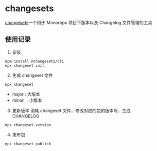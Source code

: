 # changesets

[changesets](https://github.com/changesets/changesets)一个用于 Monorepo 项目下版本以及 Changelog 文件管理的工具

## 使用记录

1. 安装

```
npm install @changesets/cli
npx changeset init
```

2. 生成 changeset 文件

```
npx changeset
```

- major : 大版本
- minor ：小版本

3. 更新版本
   消耗 changeset 文件，修改对应的包的版本号，生成 CHANGELOG

```
npx changeset version
```

4. 发布包

```
npx changeset publish
```
